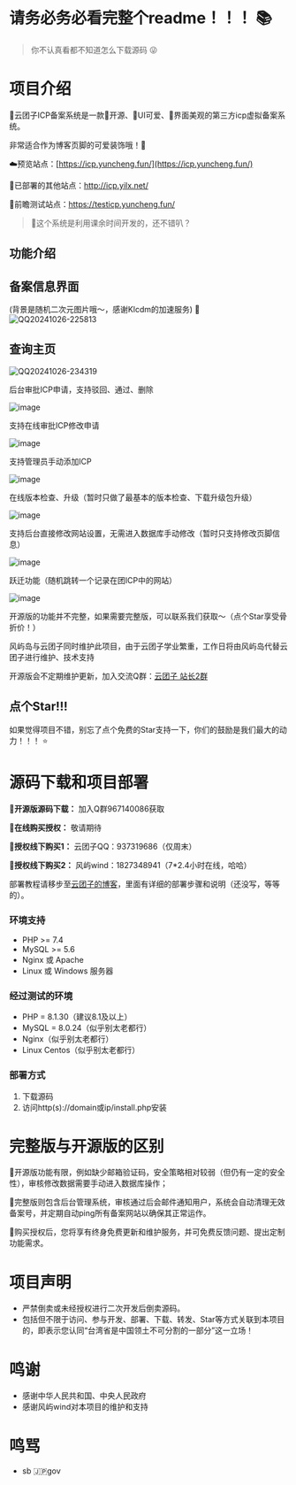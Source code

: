 # 请务必务必看完整个readme！！！ 📚

> 你不认真看都不知道怎么下载源码 😜

# 项目介绍
🌠云团子ICP备案系统是一款💖开源、🩷UI可爱、🩵界面美观的第三方icp虚拟备案系统。

非常适合作为博客页脚的可爱装饰哦！🎈

☁️预览站点：[https://icp.yuncheng.fun/](https://icp.yuncheng.fun/)

🚀已部署的其他站点：http://icp.yilx.net/ 

🌟前瞻测试站点：https://testicp.yuncheng.fun/

> 🎉这个系统是利用课余时间开发的，还不错叭？

## 功能介绍

## 备案信息界面
(背景是随机二次元图片哦～，感谢Klcdm的加速服务) 🎨
![QQ20241026-225813](https://github.com/user-attachments/assets/d93c0488-48bb-46d7-8160-5ef769ca8de2)
## 查询主页
![QQ20241026-234319](https://github.com/user-attachments/assets/7e6f8bed-bded-48a5-a0da-d2c6bf7bab66)

后台审批ICP申请，支持驳回、通过、删除

![image](https://github.com/user-attachments/assets/108105a8-3d51-4443-9fca-d875a32d9345)

支持在线审批ICP修改申请

![image](https://github.com/user-attachments/assets/367c4101-6b40-44f0-b7ae-a9677ce969bf)

支持管理员手动添加ICP

![image](https://github.com/user-attachments/assets/22c6378c-a110-4864-8ffa-5e323ffe5b90)

在线版本检查、升级（暂时只做了最基本的版本检查、下载升级包升级）

![image](https://github.com/user-attachments/assets/5468fa7a-8432-4539-a7ed-7ce26d7e7dbb)

支持后台直接修改网站设置，无需进入数据库手动修改（暂时只支持修改页脚信息）

![image](https://github.com/user-attachments/assets/de6e2913-6ea2-4733-a039-1370092d2d5b)

跃迁功能（随机跳转一个记录在团ICP中的网站）

![image](https://github.com/user-attachments/assets/89e3349b-fc7e-4297-b790-1be8f95ca403)



开源版的功能并不完整，如果需要完整版，可以联系我们获取～（点个Star享受骨折价！）

风屿岛与云团子同时维护此项目，由于云团子学业繁重，工作日将由风屿岛代替云团子进行维护、技术支持

开源版会不定期维护更新，加入交流Q群：[云团子 站长2群](https://qm.qq.com/q/zWdw1HqaOY)

## 点个Star!!!
如果觉得项目不错，别忘了点个免费的Star支持一下，你们的鼓励是我们最大的动力！！！ ⭐️
# 源码下载和项目部署
**🧡开源版源码下载：** 加入Q群967140086获取

**🩵在线购买授权：** 敬请期待

**🩷授权线下购买1：** 云团子QQ：937319686（仅周末）

**🩷授权线下购买2：** 风屿wind：1827348941（7*2.4小时在线，哈哈）

部署教程请移步至[云团子的博客](https://www.yuncheng.fun/)，里面有详细的部署步骤和说明（还没写，等等的）。
### 环境支持
- PHP >= 7.4
- MySQL >= 5.6
- Nginx 或 Apache
- Linux 或 Windows 服务器
### 经过测试的环境
- PHP = 8.1.30（建议8.1及以上）
- MySQL = 8.0.24（似乎别太老都行）
- Nginx（似乎别太老都行）
- Linux Centos（似乎别太老都行）
### 部署方式
1. 下载源码
2. 访问http(s)://domain或ip/install.php安装
# 完整版与开源版的区别
🧡开源版功能有限，例如缺少邮箱验证码，安全策略相对较弱（但仍有一定的安全性），审核修改数据需要手动进入数据库操作；

🩵完整版则包含后台管理系统，审核通过后会邮件通知用户，系统会自动清理无效备案号，并定期自动ping所有备案网站以确保其正常运作。

🩷购买授权后，您将享有终身免费更新和维护服务，并可免费反馈问题、提出定制功能需求。
# 项目声明
- 严禁倒卖或未经授权进行二次开发后倒卖源码。
- 包括但不限于访问、参与开发、部署、下载、转发、Star等方式关联到本项目的，即表示您认同“台湾省是中国领土不可分割的一部分”这一立场！
# 鸣谢
- 感谢中华人民共和国、中央人民政府
- 感谢风屿wind对本项目的维护和支持
# 鸣骂
- sb 🇯🇵gov

